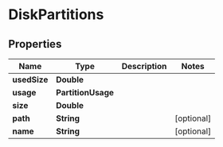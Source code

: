 

# DiskPartitions


## Properties

Name | Type | Description | Notes
------------ | ------------- | ------------- | -------------
**usedSize** | **Double** |  | 
**usage** | **PartitionUsage** |  | 
**size** | **Double** |  | 
**path** | **String** |  |  [optional]
**name** | **String** |  |  [optional]



